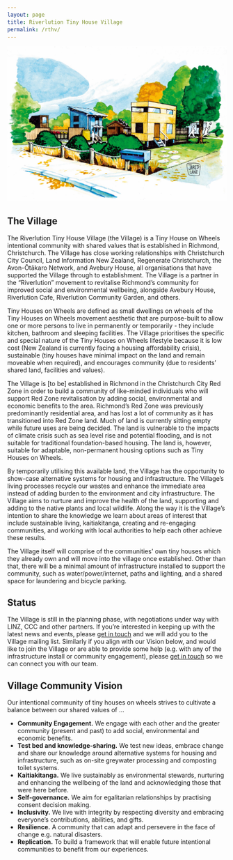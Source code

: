 ```yaml
---
layout: page
title: Riverlution Tiny House Village
permalink: /rthv/
---
```


![Village sketch](/assets/images/thv-sketch.jpg)

## The Village

The Riverlution Tiny House Village (the Village) is a Tiny House on Wheels intentional community with shared values that is established in Richmond, Christchurch. The Village has close working relationships with Christchurch City Council, Land Information New Zealand, Regenerate Christchurch, the Avon-Ōtākaro Network, and Avebury House, all organisations that have supported the Village through to establishment. The Village is a partner in the “Riverlution” movement to revitalise Richmond’s community for improved social and environmental wellbeing, alongside Avebury House, Riverlution Cafe, Riverlution Community Garden, and others.


Tiny Houses on Wheels are defined as small dwellings on wheels of the Tiny Houses on Wheels movement aesthetic that are purpose-built to allow one or more persons to live in permanently or temporarily - they include kitchen, bathroom and sleeping facilities. The Village prioritises the specific and special nature of the Tiny Houses on Wheels lifestyle because it is low cost (New Zealand is currently facing a housing affordability crisis), sustainable (tiny houses have minimal impact on the land and remain moveable when required), and encourages community (due to residents’ shared land, facilities and values).


The Village is [to be] established in Richmond in the Christchurch City Red Zone in order to build a community of like-minded individuals who will support Red Zone revitalisation by adding social, environmental and economic benefits to the area. Richmond’s Red Zone was previously predominantly residential area, and has lost a lot of community as it has transitioned into Red Zone land. Much of land is currently sitting empty while future uses are being decided. The land is vulnerable to the impacts of climate crisis such as sea level rise and potential flooding, and is not suitable for traditional foundation-based housing. The land is, however, suitable for adaptable, non-permanent housing options such as Tiny Houses on Wheels.


By temporarily utilising this available land, the Village has the opportunity to show-case alternative systems for housing and infrastructure. The Village’s living processes recycle our wastes and enhance the immediate area instead of adding burden to the environment and city infrastructure. The Village aims to nurture and improve the health of the land, supporting and adding to the native plants and local wildlife. Along the way it is the Village’s intention to share the knowledge we learn about areas of interest that include sustainable living, kaitiakitanga, creating and re-engaging communities, and working with local authorities to help each other achieve these results.

The Village itself will comprise of the communities' own tiny houses which they already own and will move into the village once established. Other than that, there will be a minimal amount of infrastructure installed to support the community, such as water/power/internet, paths and lighting, and a shared space for laundering and bicycle parking.

## Status

The Village is still in the planning phase, with negotiations under way with LINZ, CCC and other partners. If you’re interested in keeping up with the latest news and events, please [get in touch](https://docs.google.com/forms/d/e/1FAIpQLSenvvZvX1UltQDRBTVayOeYfnEymsLGI2ucBxIxkTP5Ocb5kg/viewform?usp=sf_link) and we will add you to the Village mailing list. Similarly if you align with our Vision below, and would like to join the Village or are able to provide some help (e.g. with any of the infrastructure install or community engagement), please [get in touch](https://docs.google.com/forms/d/e/1FAIpQLSenvvZvX1UltQDRBTVayOeYfnEymsLGI2ucBxIxkTP5Ocb5kg/viewform?usp=sf_link) so we can connect you with our team.

## Village Community Vision

Our intentional community of tiny houses on wheels strives to cultivate a balance between our shared values of ...

* **Community Engagement.** We engage with each other and the greater community (present and past) to add social, environmental and economic benefits.
* **Test bed and knowledge-sharing.** We test new ideas, embrace change and share our knowledge around alternative systems for housing and infrastructure, such as on-site greywater processing and composting toilet systems.
* **Kaitiakitanga.** We live sustainably as environmental stewards, nurturing and enhancing the wellbeing of the land and acknowledging those that were here before.
* **Self-governance.** We aim for egalitarian relationships by practising consent decision making.
* **Inclusivity.** We live with integrity by respecting diversity and embracing everyone’s contributions, abilities, and gifts.
* **Resilience.** A community that can adapt and persevere in the face of change e.g. natural disasters.
* **Replication.** To build a framework that will enable future intentional communities to benefit from our experiences.
